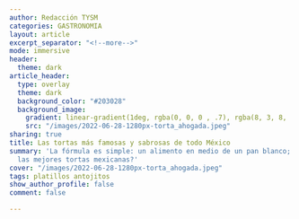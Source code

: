 ```yaml
---
author: Redacción TYSM
categories: GASTRONOMIA
layout: article
excerpt_separator: "<!--more-->"
mode: immersive
header:
  theme: dark
article_header:
  type: overlay
  theme: dark
  background_color: "#203028"
  background_image:
    gradient: linear-gradient(1deg, rgba(0, 0, 0 , .7), rgba(8, 3, 8, .9))
    src: "/images/2022-06-28-1280px-torta_ahogada.jpeg"
sharing: true
title: Las tortas más famosas y sabrosas de todo México
summary: 'La fórmula es simple: un alimento en medio de un pan blanco; ¿cuáles son
  las mejores tortas mexicanas?'
cover: "/images/2022-06-28-1280px-torta_ahogada.jpeg"
tags: platillos antojitos
show_author_profile: false
comment: false

---
```

